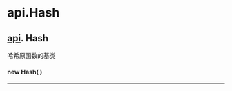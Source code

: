 # api.Hash

## [api](https://hyperledger.github.io/fabric-sdk-node/release-1.4/module-api.html). Hash

哈希原函数的基类

#### new Hash( )

---
